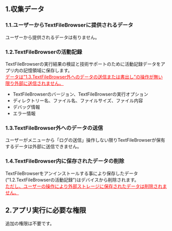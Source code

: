 ## 1.収集データ<br>
### 1.1.ユーザーからTextFileBrowserに提供されるデータ<br>

ユーザーから提供されるデータは有りません。<br>

### 1.2.TextFileBrowserの活動記録<br>

TextFileBrowserの実行結果の検証と技術サポートのために活動記録データをアプリ内の記憶領域に保存します。<br>
<span style="color: red;"><u>データは”1.3.TextFileBrowser外へのデータの送信または書出し”の操作が無い限り外部に送信されません。</u></span><br>

- TextFileBrowserのバージョン、TextFileBrowserの実行オプション<br>
- ディレクトリー名、ファイル名、ファイルサイズ、ファイル内容<br>
- デバッグ情報<br>
- エラー情報<br>

### 1.3.TextFileBrowser外へのデータの送信<br>

ユーザーがメニューから「ログの送信」操作しない限りTextFileBrowserが保有するデータは外部に送信できません。<br>

### 1.4.TextFileBrowser内に保存されたデータの削除<br>

TextFileBrowserをアンインストールする事により保存したデータ("1.2.TextFileBrowserの活動記録")はデバイスから削除されます。<br>
<span style="color: red; "><u>ただし、ユーザーの操作により外部ストレージに保存されたデータは削除されません。</u></span><br>

## 2.アプリ実行に必要な権限<br>

追加の権限は不要です。<br>
